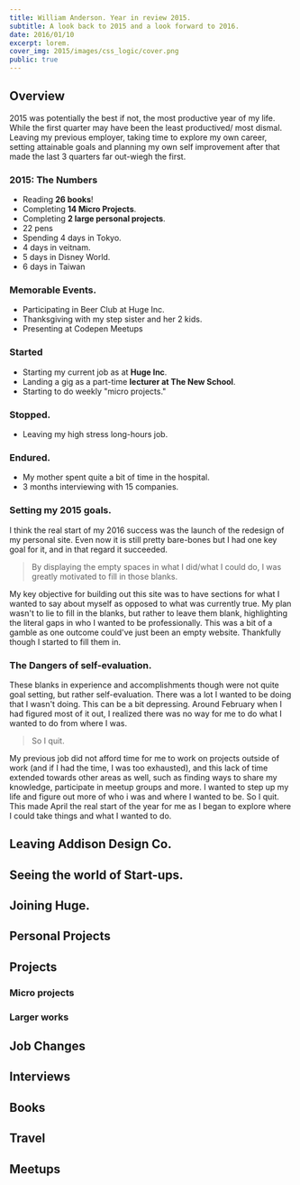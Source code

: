 ```yaml
---
title: William Anderson. Year in review 2015.
subtitle: A look back to 2015 and a look forward to 2016.
date: 2016/01/10
excerpt: lorem.
cover_img: 2015/images/css_logic/cover.png
public: true
---
```


## Overview

2015 was potentially the best if not, the most productive year of my life. While the first quarter may have been the least productived/ most dismal. Leaving my previous employer, taking time to explore my own career, setting attainable goals and planning my own self improvement after that made the last 3 quarters far out-wiegh the first.

### 2015: The Numbers
- Reading **26 books**!
- Completing **14 Micro Projects**.
- Completing **2 large personal projects**.
- 22 pens
- Spending 4 days in Tokyo.
- 4 days in veitnam.
- 5 days in Disney World.
- 6 days in Taiwan

### Memorable Events.
- Participating in Beer Club at Huge Inc.
- Thanksgiving with my step sister and her 2 kids.
- Presenting at Codepen Meetups

### Started
- Starting my current job as at **Huge Inc**.
- Landing a gig as a part-time **lecturer at The New School**.
- Starting to do weekly "micro projects."

### Stopped.
- Leaving my high stress long-hours job.

### Endured.
- My mother spent quite a bit of time in the hospital.
- 3 months interviewing with 15 companies.

### Setting my 2015 goals.

I think the real start of my 2016 success was the launch of the redesign of my personal site. Even now it is still pretty bare-bones but I had one key goal for it, and in that regard it succeeded.

> By displaying the empty spaces in what I did/what I could do, I was greatly motivated to fill in those blanks.

My key objective for building out this site was to have sections for what I wanted to say about myself as opposed to what was currently true. My plan wasn't to lie to fill in the blanks, but rather to leave them blank, highlighting the literal gaps in who I wanted to be professionally. This was a bit of a gamble as one outcome could've just been an empty website. Thankfully though I started to fill them in.

### The Dangers of self-evaluation.

These blanks in experience and accomplishments though were not quite goal setting, but rather self-evaluation. There was a lot I wanted to be doing that I wasn't doing. This can be a bit depressing. Around February when I had figured most of it out, I realized there was no way for me to do what I wanted to do from where I was.

> So I quit.

My previous job did not afford time for me to work on projects outside of work (and if I had the time, I was too exhausted), and this lack of time extended towards other areas as well, such as finding ways to share my knowledge, participate in meetup groups and more. I wanted to step up my life and figure out more of who i was and where I wanted to be. So I quit. This made April the real start of the year for me as I began to explore where I could take things and what I wanted to do.



## Leaving Addison Design Co.

## Seeing the world of Start-ups.

## Joining Huge.

## Personal Projects

## Projects

### Micro projects

### Larger works

## Job Changes

## Interviews

## Books

## Travel

## Meetups
